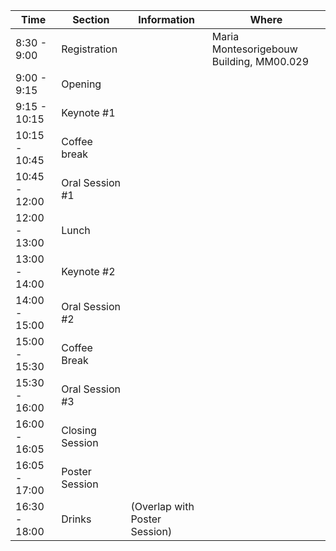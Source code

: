 
| Time          | Section         | Information   | Where | 
| ------------- | --------------- | ------------- | ------------- |
| 8:30 - 9:00   | Registration    | | Maria Montesorigebouw Building, MM00.029 |
| 9:00 - 9:15   | Opening         | | |
| 9:15 - 10:15  | Keynote #1      | | |
| 10:15 - 10:45 | Coffee break    | | |
| 10:45 - 12:00 | Oral Session #1 | | |
| 12:00 - 13:00 | Lunch           | | |
| 13:00 - 14:00 | Keynote #2      | | |
| 14:00 - 15:00 | Oral Session #2 | | |
| 15:00 - 15:30 | Coffee Break    | | |
| 15:30 - 16:00 | Oral Session #3 | | |
| 16:00 - 16:05 | Closing Session | | |
| 16:05 - 17:00 | Poster Session  | | |
| 16:30 - 18:00 | Drinks          | (Overlap with Poster Session) | |
